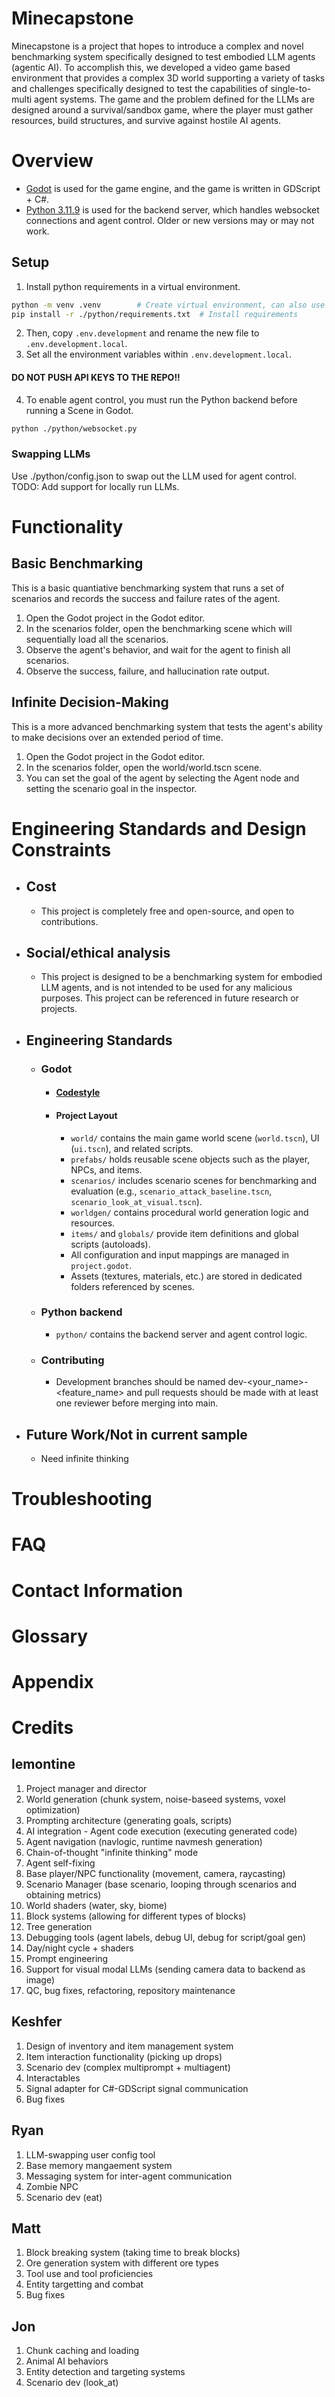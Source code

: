 # Minecapstone
Minecapstone is a project that hopes to introduce a complex and novel benchmarking system specifically designed to test embodied LLM agents (agentic AI).
To accomplish this, we developed a video game based environment that provides a complex 3D world supporting a variety of tasks and challenges specifically designed to test the capabilities of single-to-multi agent systems.
The game and the problem defined for the LLMs are designed around a survival/sandbox game, where the player must gather resources, build structures, and survive against hostile AI agents.

# Overview
* [Godot](https://godotengine.org/) is used for the game engine, and the game is written in GDScript + C#.
* [Python 3.11.9](https://www.python.org/downloads/release/python-3119/) is used for the backend server, which handles websocket connections and agent control. 
Older or new versions may or may not work.

## Setup
1. Install python requirements in a virtual environment.
```bash
python -m venv .venv        # Create virtual environment, can also use Python: Create Environment in VSC
pip install -r ./python/requirements.txt  # Install requirements
```

2. Then, copy ``.env.development`` and rename the new file to ``.env.development.local``.
3. Set all the environment variables within ``.env.development.local``.
####  DO NOT PUSH API KEYS TO THE REPO!!

4. To enable agent control, you must run the Python backend before running a Scene in Godot.
```bash
python ./python/websocket.py
```

### Swapping LLMs
Use ./python/config.json to swap out the LLM used for agent control.
TODO: Add support for locally run LLMs.

# Functionality
## Basic Benchmarking
This is a basic quantiative benchmarking system that runs a set of scenarios and records the success and failure rates of the agent.
1. Open the Godot project in the Godot editor.
2. In the scenarios folder, open the benchmarking scene which will sequentially load all the scenarios.
3. Observe the agent's behavior, and wait for the agent to finish all scenarios.
4. Observe the success, failure, and hallucination rate output.

## Infinite Decision-Making
This is a more advanced benchmarking system that tests the agent's ability to make decisions over an extended period of time.
1. Open the Godot project in the Godot editor.
2. In the scenarios folder, open the world/world.tscn scene.
3. You can set the goal of the agent by selecting the Agent node and setting the scenario goal in the inspector.

# Engineering Standards and Design Constraints
- ## Cost
    * This project is completely free and open-source, and open to contributions.
- ## Social/ethical analysis
    * This project is designed to be a benchmarking system for embodied LLM agents, and is not intended to be used for any malicious purposes. This project can be referenced in future research or projects.
- ## Engineering Standards
    * ### Godot
        * #### [Codestyle](https://docs.godotengine.org/en/stable/tutorials/scripting/gdscript/gdscript_styleguide.html)
        * #### Project Layout
            - `world/` contains the main game world scene (`world.tscn`), UI (`ui.tscn`), and related scripts.
            - `prefabs/` holds reusable scene objects such as the player, NPCs, and items.
            - `scenarios/` includes scenario scenes for benchmarking and evaluation (e.g., `scenario_attack_baseline.tscn`, `scenario_look_at_visual.tscn`).
            - `worldgen/` contains procedural world generation logic and resources.
            - `items/` and `globals/` provide item definitions and global scripts (autoloads).
            - All configuration and input mappings are managed in `project.godot`.
            - Assets (textures, materials, etc.) are stored in dedicated folders referenced by scenes.
    * ### Python backend
        - `python/` contains the backend server and agent control logic.
    * ### Contributing
        * Development branches should be named dev-<your_name>-<feature_name> and pull requests should be made with at least one reviewer before merging into main.
- ## Future Work/Not in current sample
    * Need infinite thinking

# Troubleshooting

# FAQ

# Contact Information

# Glossary

# Appendix

# Credits
## lemontine
1. Project manager and director
2. World generation (chunk system, noise-baseed systems, voxel optimization)
3. Prompting architecture (generating goals, scripts)
4. AI integration - Agent code execution (executing generated code)
5. Agent navigation (navlogic, runtime navmesh generation)
6. Chain-of-thought "infinite thinking" mode
7. Agent self-fixing
8. Base player/NPC functionality (movement, camera, raycasting)
9. Scenario Manager (base scenario, looping through scenarios and obtaining metrics)
10. World shaders (water, sky, biome)
11. Block systems (allowing for different types of blocks)
12. Tree generation
13. Debugging tools (agent labels, debug UI, debug for script/goal gen)
14. Day/night cycle + shaders
15. Prompt engineering
16. Support for visual modal LLMs (sending camera data to backend as image)
17. QC, bug fixes, refactoring, repository maintenance
## Keshfer
1. Design of inventory and item management system
2. Item interaction functionality (picking up drops)
3. Scenario dev (complex multiprompt + multiagent)
4. Interactables
5. Signal adapter for C#-GDScript signal communication
6. Bug fixes
## Ryan
1. LLM-swapping user config tool
2. Base memory mangaement system
3. Messaging system for inter-agent communication
4. Zombie NPC
5. Scenario dev (eat)
## Matt
1. Block breaking system (taking time to break blocks)
2. Ore generation system with different ore types
3. Tool use and tool proficiencies
4. Entity targetting and combat
5. Bug fixes
## Jon
1. Chunk caching and loading
2. Animal AI behaviors
3. Entity detection and targeting systems
4. Scenario dev (look_at)
